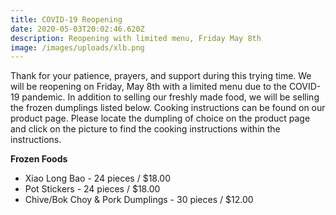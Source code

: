 ```yaml
---
title: COVID-19 Reopening
date: 2020-05-03T20:02:46.620Z
description: Reopening with limited menu, Friday May 8th
image: /images/uploads/xlb.png
---
```

Thank for your patience, prayers, and support during this trying time. We will be reopening on Friday, May 8th with a limited menu due to the COVID-19 pandemic. In addition to selling our freshly made food, we will be selling the frozen dumplings listed below. Cooking instructions can be found on our product page. Please locate the dumpling of choice on the product page and click on the picture to find the cooking instructions within the instructions. 

**Frozen Foods** 

* Xiao Long Bao - 24 pieces / $18.00
* Pot Stickers - 24 pieces / $18.00
* Chive/Bok Choy & Pork Dumplings - 30 pieces / $12.00